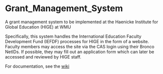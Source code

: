 # Grant_Management_System
A grant management system to be implemented at the Haenicke Institute for Global Education (HIGE) at WMU

Specifically, this system handles the International Education Faculty Development Fund (IEFDF) processes for HIGE in the form of a website. Faculty members may access the site via the CAS login using their Bronco NetIDs. If possible, they may fill out an application form which can later be accessed and reviewed by HIGE staff.

For documentation, see the [wiki](https://github.com/skison/Grant_Management_System/wiki)
